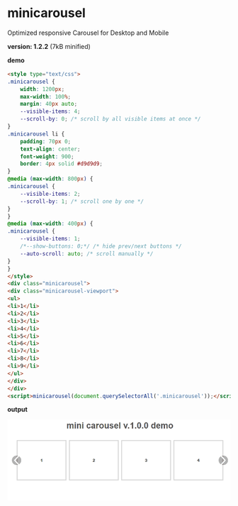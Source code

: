 # minicarousel

Optimized responsive Carousel for Desktop and Mobile

**version: 1.2.2** (7kB minified)

**demo**

```html
<style type="text/css">
.minicarousel {
    width: 1200px;
    max-width: 100%;
    margin: 40px auto;
    --visible-items: 4;
    --scroll-by: 0; /* scroll by all visible items at once */
}
.minicarousel li {
    padding: 70px 0;
    text-align: center;
    font-weight: 900;
    border: 4px solid #d9d9d9;
}
@media (max-width: 800px) {
.minicarousel {
    --visible-items: 2;
    --scroll-by: 1; /* scroll one by one */
}
}
@media (max-width: 400px) {
.minicarousel {
    --visible-items: 1;
    /*--show-buttons: 0;*/ /* hide prev/next buttons */
    --auto-scroll: auto; /* scroll manually */
}
}
</style>
<div class="minicarousel">
<div class="minicarousel-viewport">
<ul>
<li>1</li>
<li>2</li>
<li>3</li>
<li>4</li>
<li>5</li>
<li>6</li>
<li>7</li>
<li>8</li>
<li>9</li>
</ul>
</div>
</div>
<script>minicarousel(document.querySelectorAll('.minicarousel'));</script>
```

**output**

![minicarousel demo](/minicarousel.gif)